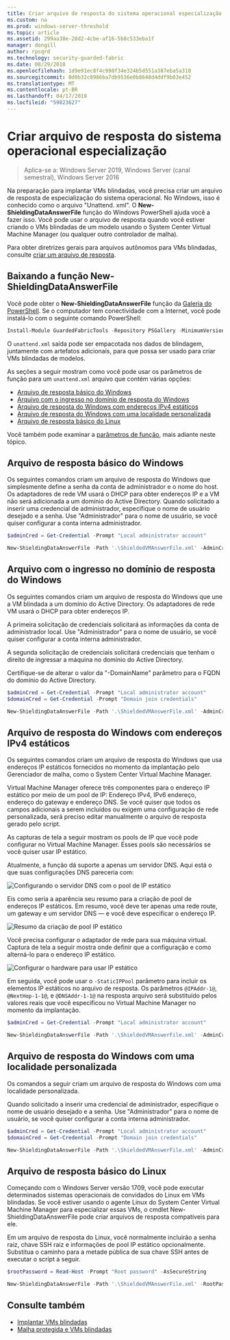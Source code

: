 ```yaml
---
title: Criar arquivo de resposta do sistema operacional especialização
ms.custom: na
ms.prod: windows-server-threshold
ms.topic: article
ms.assetid: 299aa38e-28d2-4cbe-af16-5b8c533eba1f
manager: dongill
author: rpsqrd
ms.technology: security-guarded-fabric
ms.date: 08/29/2018
ms.openlocfilehash: 1d9e91ec8f4c998f34e324b5d551a387eba5a310
ms.sourcegitcommit: 0d0b32c8986ba7db9536e0b8648d4ddf9b03e452
ms.translationtype: MT
ms.contentlocale: pt-BR
ms.lasthandoff: 04/17/2019
ms.locfileid: "59823627"
---
```

# <a name="create-os-specialization-answer-file"></a>Criar arquivo de resposta do sistema operacional especialização

>Aplica-se a: Windows Server 2019, Windows Server (canal semestral), Windows Server 2016

Na preparação para implantar VMs blindadas, você precisa criar um arquivo de resposta de especialização do sistema operacional. No Windows, isso é conhecido como o arquivo "Unattend. xml". O **New-ShieldingDataAnswerFile** função do Windows PowerShell ajuda você a fazer isso. Você pode usar o arquivo de resposta quando você estiver criando o VMs blindadas de um modelo usando o System Center Virtual Machine Manager (ou qualquer outro controlador de malha).

Para obter diretrizes gerais para arquivos autônomos para VMs blindadas, consulte [criar um arquivo de resposta](guarded-fabric-tenant-creates-shielding-data.md#create-an-answer-file).
 
## <a name="downloading-the-new-shieldingdataanswerfile-function"></a>Baixando a função New-ShieldingDataAnswerFile

Você pode obter o **New-ShieldingDataAnswerFile** função da [Galeria do PowerShell](https://aka.ms/gftools). Se o computador tem conectividade com a Internet, você pode instalá-lo com o seguinte comando PowerShell:

```powershell
Install-Module GuardedFabricTools -Repository PSGallery -MinimumVersion 1.0.0
```

O `unattend.xml` saída pode ser empacotada nos dados de blindagem, juntamente com artefatos adicionais, para que possa ser usado para criar VMs blindadas de modelos.

As seções a seguir mostram como você pode usar os parâmetros de função para um `unattend.xml` arquivo que contém várias opções:

- [Arquivo de resposta básico do Windows](#basic-windows-answer-file)
- [Arquivo com o ingresso no domínio de resposta do Windows](#windows-answer-file-with-domain-join)
- [Arquivo de resposta do Windows com endereços IPv4 estáticos](#windows-answer-file-with-static-ipv4-addresses)
- [Arquivo de resposta do Windows com uma localidade personalizada](#windows-answer-file-with-custom-locale)
- [Arquivo de resposta básico do Linux](#basic-linux-answer-file)

Você também pode examinar a [parâmetros de função](#function-parameters), mais adiante neste tópico.

## <a name="basic-windows-answer-file"></a>Arquivo de resposta básico do Windows

Os seguintes comandos criam um arquivo de resposta do Windows que simplesmente define a senha da conta de administrador e o nome do host.
Os adaptadores de rede VM usará o DHCP para obter endereços IP e a VM não será adicionada a um domínio do Active Directory.
Quando solicitado a inserir uma credencial de administrador, especifique o nome de usuário desejado e a senha.
Use "Administrador" para o nome de usuário, se você quiser configurar a conta interna administrador.

```powershell
$adminCred = Get-Credential -Prompt "Local administrator account"

New-ShieldingDataAnswerFile -Path '.\ShieldedVMAnswerFile.xml' -AdminCredentials $adminCred
```

## <a name="windows-answer-file-with-domain-join"></a>Arquivo com o ingresso no domínio de resposta do Windows

Os seguintes comandos criam um arquivo de resposta do Windows que une a VM blindada a um domínio do Active Directory.
Os adaptadores de rede VM usará o DHCP para obter endereços IP.

A primeira solicitação de credenciais solicitará as informações da conta de administrador local.
Use "Administrador" para o nome de usuário, se você quiser configurar a conta interna administrador.

A segunda solicitação de credenciais solicitará credenciais que tenham o direito de ingressar a máquina no domínio do Active Directory.

Certifique-se de alterar o valor da "-DomainName" parâmetro para o FQDN do domínio do Active Directory.

```powershell
$adminCred = Get-Credential -Prompt "Local administrator account"
$domainCred = Get-Credential -Prompt "Domain join credentials"

New-ShieldingDataAnswerFile -Path '.\ShieldedVMAnswerFile.xml' -AdminCredentials $adminCred -DomainName 'my.contoso.com' -DomainJoinCredentials $domainCred
```
## <a name="windows-answer-file-with-static-ipv4-addresses"></a>Arquivo de resposta do Windows com endereços IPv4 estáticos

Os seguintes comandos criam um arquivo de resposta do Windows que usa endereços IP estáticos fornecidos no momento da implantação pelo Gerenciador de malha, como o System Center Virtual Machine Manager.

Virtual Machine Manager oferece três componentes para o endereço IP estático por meio de um pool de IP: Endereço IPv4, IPv6 endereço, endereço do gateway e endereço DNS. Se você quiser que todos os campos adicionais a serem incluídos ou exigem uma configuração de rede personalizada, será preciso editar manualmente o arquivo de resposta gerado pelo script.

As capturas de tela a seguir mostram os pools de IP que você pode configurar no Virtual Machine Manager. Esses pools são necessários se você quiser usar IP estático.

Atualmente, a função dá suporte a apenas um servidor DNS. Aqui está o que suas configurações DNS pareceria com:

![Configurando o servidor DNS com o pool de IP estático](../media/Guarded-Fabric-Shielded-VM/guarded-host-unattend-static-ip-address-pool-dns-settings.png)

Eis como seria a aparência seu resumo para a criação de pool de endereços IP estáticos. Em resumo, você deve ter apenas uma rede route, um gateway e um servidor DNS — e você deve especificar o endereço IP.

![Resumo da criação de pool IP estático](../media/Guarded-Fabric-Shielded-VM/guarded-host-unattend-static-ip-address-pool-summary.png)

Você precisa configurar o adaptador de rede para sua máquina virtual. Captura de tela a seguir mostra onde definir que a configuração e como alterná-lo para o endereço IP estático.

![Configurar o hardware para usar IP estático](../media/Guarded-Fabric-Shielded-VM/guarded-host-unattend-static-ip-address-pool-network-adapter-settings.png)

Em seguida, você pode usar o `-StaticIPPool` parâmetro para incluir os elementos IP estáticos no arquivo de resposta. Os parâmetros `@IPAddr-1@`, `@NextHop-1-1@`, e `@DNSAddr-1-1@` na resposta arquivo será substituído pelos valores reais que você especificou no Virtual Machine Manager no momento da implantação.

```powershell
$adminCred = Get-Credential -Prompt "Local administrator account"

New-ShieldingDataAnswerFile -Path '.\ShieldedVMAnswerFile.xml' -AdminCredentials $adminCred -StaticIPPool IPv4Address
```

## <a name="windows-answer-file-with-a-custom-locale"></a>Arquivo de resposta do Windows com uma localidade personalizada

Os comandos a seguir criam um arquivo de resposta do Windows com uma localidade personalizada.

Quando solicitado a inserir uma credencial de administrador, especifique o nome de usuário desejado e a senha.
Use "Administrador" para o nome de usuário, se você quiser configurar a conta interna administrador.

```powershell
$adminCred = Get-Credential -Prompt "Local administrator account"
$domainCred = Get-Credential -Prompt "Domain join credentials"

New-ShieldingDataAnswerFile -Path '.\ShieldedVMAnswerFile.xml' -AdminCredentials $adminCred -Locale es-ES
```

## <a name="basic-linux-answer-file"></a>Arquivo de resposta básico do Linux

Começando com o Windows Server versão 1709, você pode executar determinados sistemas operacionais de convidados do Linux em VMs blindadas.
Se você estiver usando o agente Linux do System Center Virtual Machine Manager para especializar essas VMs, o cmdlet New-ShieldingDataAnswerFile pode criar arquivos de resposta compatíveis para ele.

Em um arquivo de resposta do Linux, você normalmente incluirão a senha raiz, chave SSH raiz e informações de pool IP estático opcionalmente.
Substitua o caminho para a metade pública de sua chave SSH antes de executar o script a seguir.

```powershell
$rootPassword = Read-Host -Prompt "Root password" -AsSecureString

New-ShieldingDataAnswerFile -Path '.\ShieldedVMAnswerFile.xml' -RootPassword $rootPassword -RootSshKey '~\.ssh\id_rsa.pub'
```

## <a name="see-also"></a>Consulte também

- [Implantar VMs blindadas](guarded-fabric-configuration-scenarios-for-shielded-vms-overview.md)
- [Malha protegida e VMs blindadas](guarded-fabric-and-shielded-vms-top-node.md)
